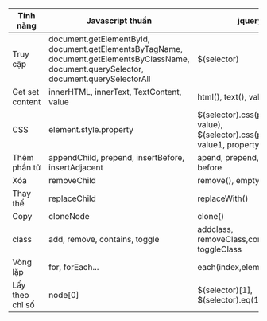 | Tính năng       | Javascript thuần                                                                                                                           | jquery                                                                                     |
| --------------- | ------------------------------------------------------------------------------------------------------------------------------------------ | ------------------------------------------------------------------------------------------ |
| Truy cập        | document.getElementById, document.getElementsByTagName, document.getElementsByClassName, document.querySelector, document.querySelectorAll | $(selector)                                                                                |
| Get set content | innerHTML, innerText, TextContent, value                                                                                                   | html(), text(), val()                                                                      |
| CSS             | element.style.property                                                                                                                     | \$(selector).css(property: value), \$(selector).css(property1: value1, property2: value2,) |
| Thêm phần tử    | appendChild, prepend, insertBefore, insertAdjacent                                                                                         | apend, prepend, after, before                                                              |
| Xóa             | removeChild                                                                                                                                | remove(), empty()                                                                          |
| Thay thế        | replaceChild                                                                                                                               | replaceWith()                                                                              |
| Copy            | cloneNode                                                                                                                                  | clone()                                                                                    |
| class           | add, remove, contains, toggle                                                                                                              | addclass, removeClass,containsClass, toggleClass                                           |
| Vòng lặp        | for, forEach...                                                                                                                            | each(index,element)                                                                        |
| Lấy theo chỉ số | node[0]                                                                                                                                    | $(selector)[1], \$(selector).eq(1)                                                         |
